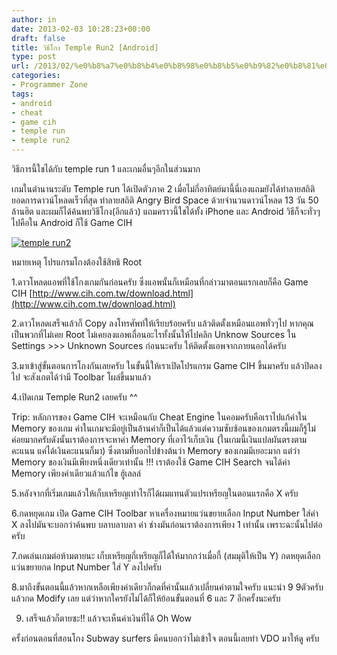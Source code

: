 ```yaml
---
author: in
date: 2013-02-03 10:28:23+00:00
draft: false
title: วิธีโกง Temple Run2 [Android]
type: post
url: /2013/02/%e0%b8%a7%e0%b8%b4%e0%b8%98%e0%b8%b5%e0%b9%82%e0%b8%81%e0%b8%87-temple-run2-android/
categories:
- Programmer Zone
tags:
- android
- cheat
- game cih
- temple run
- temple run2
---
```


วิธีการนี้ใชได้กับ temple run 1 และเกมอื่นๆอีกในส่วนมาก

เกมในตำนานระดับ Temple run ได้เปิดตัวภาค 2 เมื่อไม่กี่อาทิตย์มานี้นี่เองแถมยังได้ทำลายสถิติยอดการดาวน์โหลดเร็วที่สุด ทำลายสถิติ Angry Bird Space ด้วยจำนวนดาวน์โหลด 13 วัน 50 ล้านฮิต และผมก็ได้ค้นพบวิธีโกง(อีกแล้ว) แถมคราวนี้ใชได้ทั้ง iPhone และ Android วิธีก็จะทั่วๆไปคือใน Android ก็ใช้ Game CIH

[![temple run2](https://www.innnblog.com/wp-content/uploads/2013/02/templerun2.jpg)
](https://www.innnblog.com/wp-content/uploads/2013/02/templerun2.jpg)

หมายเหตุ โปรแกรมโกงต้องใช้สิทธิ Root

1.ดาวโหลดแอพที่ใช้โกงเกมกันก่อนครับ ซึ่งแอพนั้นก็เหมือนที่กล่าวมาตอนแรกเลยก็คือ Game CIH [http://www.cih.com.tw/download.html](http://www.cih.com.tw/download.html)

2.ดาวโหลดเสร็จแล้วก็ Copy ลงโทรศัพท์ให้เรียบร้อยครับ แล้วติดตั้งเหมือนแอพทั่วๆไป หากคุณเป็นพวกที่ไม่เคย Root ไม่เคยลงแอพเถื่อนอะไรทั้งนั้นให้ไปคลิก Unknow Sources ใน Settings >>> Unknown Sources ก่อนนะครับ ให้ติดตั้งแอพจากภายนอกได้ครับ

3.มาเข้าสู่ขั้นตอนการโกงกันเลยครับ ในขั้นนี้ให้เราเปิดโปรแกรม Game CIH ขึ้นมาครับ แล้วปิดลงไป จะสังเกตได้ว่ามี Toolbar โผล่ขึ้นมาแล้ว

4.เปิดเกม Temple Run2 เลยครับ ^^

Trip: หลักการของ Game CIH จะเหมือนกับ Cheat Engine ในคอมครับคือเราไปแก้ค่าใน Memory ของเกม ค่าในเกมจะมีอยู่เป็นล้านค่าก็เป็นได้แล้วแต่ความซับซ้อนของเกมตรงนี้ผมก็รู้ไม่ค่อยมากครับดังนั้นเราต้องการจะหาค่า Memory ที่เอาไว้เก็บเงิน (ในเกมนี้เงินแปลผันตรงตามคะแนน แค่ได้เงินคะแนนก็มา) ซึ่งตามที่บอกไปข้างต้นว่า Memory ของเกมมีเยอะมาก แต่ว่า Memory ของเงินมีเพียงหนึ่งเดียวเท่านั้น !!! เราต้องใช้ Game CIH Search จนได้ค่า Memory เพียงค่าเดียวแล้วแก้ไข ฮู้เลลล่

5.หลังจากที่เริ่มเกมแล้วให้เก็บเหรียญเท่าไรก็ได้ผมแทนตัวแปรเหรียญในตอนแรกคือ X ครับ

6.กดหยุดเกม เปิด Game CIH Toolbar หาเครื่องหมายแว่นขยายเลือก Input Number ใส่ค่า X ลงไปมันจะบอกว่าค้นพบ บลาบลาบลา ค่า ช่างมันก่อนเราต้องการเพียง 1 เท่านั้น เพราะฉะนั้นไปต่อครับ

7.กดเล่นเกมต่อห้ามตายนะ เก็บเหรียญกี่เหรียญก็ได้ให้มากกว่าเมื่อกี้ (สมมุติให้เป็น Y) กดหยุดเลือกแว่นขยายกด Input Number ใส่ Y ลงไปครับ

8.มาถึงขั้นตอนนี้แล้วหากเหลือเพียงค่าเดียวก็กดที่ค่านั้นแล้วเปลี่ยนค่าตามใจครับ แนะนำ 9 9ตัวครับ แล้วกด Modify เลย แต่ว่าหากใครยังไม่ได้ก็ให้ย้อนขั้นตอนที่ 6 และ 7 อีกครั้งนะครับ

9. เสร็จแล้วก็ตายซะ!! แล้วจะเห็นค่าเงินที่ได้ Oh Wow

ครั้งก่อนตอนที่สอนโกง Subway surfers มีคนบอกว่าไม่เข้าใจ ตอนนี้เลยทำ VDO มาให้ดู ครับ


